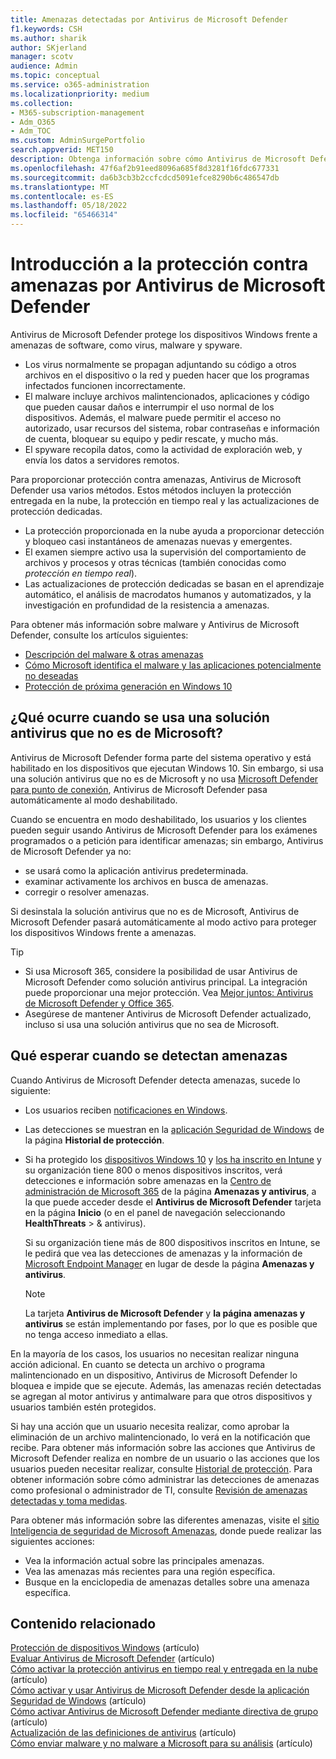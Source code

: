 ```yaml
---
title: Amenazas detectadas por Antivirus de Microsoft Defender
f1.keywords: CSH
ms.author: sharik
author: SKjerland
manager: scotv
audience: Admin
ms.topic: conceptual
ms.service: o365-administration
ms.localizationpriority: medium
ms.collection:
- M365-subscription-management
- Adm_O365
- Adm_TOC
ms.custom: AdminSurgePortfolio
search.appverid: MET150
description: Obtenga información sobre cómo Antivirus de Microsoft Defender protege los dispositivos Windows frente a amenazas de software, como virus, malware y spyware.
ms.openlocfilehash: 47f6af2b91eed8096a685f8d3281f16fdc677331
ms.sourcegitcommit: da6b3cb3b2ccfcdcd5091efce8290b6c486547db
ms.translationtype: MT
ms.contentlocale: es-ES
ms.lasthandoff: 05/18/2022
ms.locfileid: "65466314"
---
```

# <a name="overview-of-threat-protection-by-microsoft-defender-antivirus"></a>Introducción a la protección contra amenazas por Antivirus de Microsoft Defender

Antivirus de Microsoft Defender protege los dispositivos Windows frente a amenazas de software, como virus, malware y spyware.

- Los virus normalmente se propagan adjuntando su código a otros archivos en el dispositivo o la red y pueden hacer que los programas infectados funcionen incorrectamente.
- El malware incluye archivos malintencionados, aplicaciones y código que pueden causar daños e interrumpir el uso normal de los dispositivos. Además, el malware puede permitir el acceso no autorizado, usar recursos del sistema, robar contraseñas e información de cuenta, bloquear su equipo y pedir rescate, y mucho más.
- El spyware recopila datos, como la actividad de exploración web, y envía los datos a servidores remotos.
 
Para proporcionar protección contra amenazas, Antivirus de Microsoft Defender usa varios métodos. Estos métodos incluyen la protección entregada en la nube, la protección en tiempo real y las actualizaciones de protección dedicadas.

- La protección proporcionada en la nube ayuda a proporcionar detección y bloqueo casi instantáneos de amenazas nuevas y emergentes.
- El examen siempre activo usa la supervisión del comportamiento de archivos y procesos y otras técnicas (también conocidas como *protección en tiempo real*).
- Las actualizaciones de protección dedicadas se basan en el aprendizaje automático, el análisis de macrodatos humanos y automatizados, y la investigación en profundidad de la resistencia a amenazas. 

Para obtener más información sobre malware y Antivirus de Microsoft Defender, consulte los artículos siguientes: 

- [Descripción del malware & otras amenazas](/windows/security/threat-protection/intelligence/understanding-malware)
- [Cómo Microsoft identifica el malware y las aplicaciones potencialmente no deseadas](/windows/security/threat-protection/intelligence/criteria)
- [Protección de próxima generación en Windows 10](/windows/security/threat-protection/microsoft-defender-antivirus/microsoft-defender-antivirus-in-windows-10)

## <a name="what-happens-when-a-non-microsoft-antivirus-solution-is-used"></a>¿Qué ocurre cuando se usa una solución antivirus que no es de Microsoft? 

Antivirus de Microsoft Defender forma parte del sistema operativo y está habilitado en los dispositivos que ejecutan Windows 10. Sin embargo, si usa una solución antivirus que no es de Microsoft y no usa [Microsoft Defender para punto de conexión](/windows/security/threat-protection/microsoft-defender-atp/microsoft-defender-advanced-threat-protection), Antivirus de Microsoft Defender pasa automáticamente al modo deshabilitado.  

Cuando se encuentra en modo deshabilitado, los usuarios y los clientes pueden seguir usando Antivirus de Microsoft Defender para los exámenes programados o a petición para identificar amenazas; sin embargo, Antivirus de Microsoft Defender ya no:

- se usará como la aplicación antivirus predeterminada.
- examinar activamente los archivos en busca de amenazas.
- corregir o resolver amenazas.

Si desinstala la solución antivirus que no es de Microsoft, Antivirus de Microsoft Defender pasará automáticamente al modo activo para proteger los dispositivos Windows frente a amenazas.

> [!TIP]
> - Si usa Microsoft 365, considere la posibilidad de usar Antivirus de Microsoft Defender como solución antivirus principal. La integración puede proporcionar una mejor protección. Vea [Mejor juntos: Antivirus de Microsoft Defender y Office 365](/windows/security/threat-protection/microsoft-defender-antivirus/office-365-microsoft-defender-antivirus).
> - Asegúrese de mantener Antivirus de Microsoft Defender actualizado, incluso si usa una solución antivirus que no sea de Microsoft.

## <a name="what-to-expect-when-threats-are-detected"></a>Qué esperar cuando se detectan amenazas

Cuando Antivirus de Microsoft Defender detecta amenazas, sucede lo siguiente:

- Los usuarios reciben [notificaciones en Windows](https://support.microsoft.com/windows/8942c744-6198-fe56-4639-34320cf9444e). 
- Las detecciones se muestran en la [aplicación Seguridad de Windows](/windows/security/threat-protection/windows-defender-security-center/windows-defender-security-center) de la página **Historial de protección**.  
- Si ha protegido los [dispositivos Windows 10](../setup/secure-win-10-pcs.md) y [los ha inscrito en Intune](/mem/intune/enrollment/windows-enrollment-methods) y su organización tiene 800 o menos dispositivos inscritos, verá detecciones e información sobre amenazas en la <a href="https://go.microsoft.com/fwlink/p/?linkid=2024339" target="_blank">Centro de administración de Microsoft 365</a> de la página **Amenazas y antivirus**, a la que puede acceder desde el **Antivirus de Microsoft Defender** tarjeta en la página **Inicio** (o en el panel de navegación seleccionando **HealthThreats** >  & antivirus).

    Si su organización tiene más de 800 dispositivos inscritos en Intune, se le pedirá que vea las detecciones de amenazas y la información de [Microsoft Endpoint Manager](/mem/endpoint-manager-overview) en lugar de desde la página **Amenazas y antivirus**.
 
    > [!NOTE]
    > La tarjeta **Antivirus de Microsoft Defender** y **la página amenazas y antivirus** se están implementando por fases, por lo que es posible que no tenga acceso inmediato a ellas.

En la mayoría de los casos, los usuarios no necesitan realizar ninguna acción adicional. En cuanto se detecta un archivo o programa malintencionado en un dispositivo, Antivirus de Microsoft Defender lo bloquea e impide que se ejecute. Además, las amenazas recién detectadas se agregan al motor antivirus y antimalware para que otros dispositivos y usuarios también estén protegidos.  

Si hay una acción que un usuario necesita realizar, como aprobar la eliminación de un archivo malintencionado, lo verá en la notificación que recibe. Para obtener más información sobre las acciones que Antivirus de Microsoft Defender realiza en nombre de un usuario o las acciones que los usuarios pueden necesitar realizar, consulte [Historial de protección](https://support.microsoft.com/office/f1e5fd95-09b4-46d1-b8c7-1059a1e09708). Para obtener información sobre cómo administrar las detecciones de amenazas como profesional o administrador de TI, consulte [Revisión de amenazas detectadas y toma medidas](review-threats-take-action.md).

Para obtener más información sobre las diferentes amenazas, visite el <a href="https://www.microsoft.com/wdsi/threats" target="_blank">sitio Inteligencia de seguridad de Microsoft Amenazas</a>, donde puede realizar las siguientes acciones: 

- Vea la información actual sobre las principales amenazas.
- Vea las amenazas más recientes para una región específica.
- Busque en la enciclopedia de amenazas detalles sobre una amenaza específica.

## <a name="related-content"></a>Contenido relacionado

[Protección de dispositivos Windows](/misc/m365bp-secure-windows-devices) (artículo)\
[Evaluar Antivirus de Microsoft Defender](/windows/security/threat-protection/microsoft-defender-antivirus/evaluate-microsoft-defender-antivirus) (artículo)\
[Cómo activar la protección antivirus en tiempo real y entregada en la nube](/mem/intune/user-help/turn-on-defender-windows#turn-on-real-time-and-cloud-delivered-protection) (artículo)\
[Cómo activar y usar Antivirus de Microsoft Defender desde la aplicación Seguridad de Windows](/windows/security/threat-protection/microsoft-defender-antivirus/microsoft-defender-security-center-antivirus) (artículo)\
[Cómo activar Antivirus de Microsoft Defender mediante directiva de grupo](/mem/intune/user-help/turn-on-defender-windows#turn-on-windows-defender) (artículo)\
[Actualización de las definiciones de antivirus](/mem/intune/user-help/turn-on-defender-windows#update-your-antivirus-definitions) (artículo)\
[Cómo enviar malware y no malware a Microsoft para su análisis](/microsoft-365/security/office-365-security/submitting-malware-and-non-malware-to-microsoft-for-analysis) (artículo)